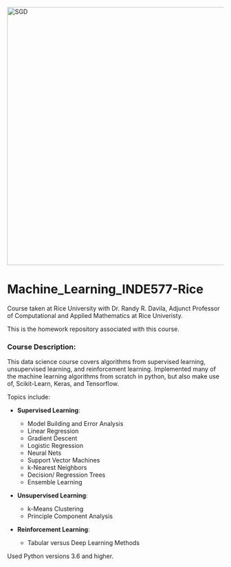 

<img src="https://www.totalphase.com/media/blog/2022/11/ml-e1610553826718.jpg" alt="SGD" width="600">

# Machine_Learning_INDE577-Rice

Course taken at Rice University with Dr. Randy R. Davila, Adjunct Professor of Computational and Applied Mathematics at Rice Univeristy.

This is the homework repository associated with this course. 

### Course Description: 
This data science course covers algorithms from supervised learning, unsupervised learning, and reinforcement learning. 
Implemented many of the machine learning algorithms from scratch in python, but also make use of, Scikit-Learn, Keras, and Tensorflow. 

Topics include:

- **Supervised Learning**:
    - Model Building and Error Analysis
    - Linear Regression
    - Gradient Descent
    - Logistic Regression
    - Neural Nets
    - Support Vector Machines
    - k-Nearest Neighbors
    - Decision/ Regression Trees
    - Ensemble Learning

- **Unsupervised Learning**:
    - k-Means Clustering
    - Principle Component Analysis

- **Reinforcement Learning**:
    - Tabular versus Deep Learning Methods
 

Used Python versions 3.6 and higher.
